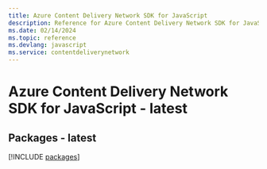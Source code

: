 ```yaml
---
title: Azure Content Delivery Network SDK for JavaScript
description: Reference for Azure Content Delivery Network SDK for JavaScript
ms.date: 02/14/2024
ms.topic: reference
ms.devlang: javascript
ms.service: contentdeliverynetwork
---
```

# Azure Content Delivery Network SDK for JavaScript - latest
## Packages - latest
[!INCLUDE [packages](content-delivery-network-index.md)]